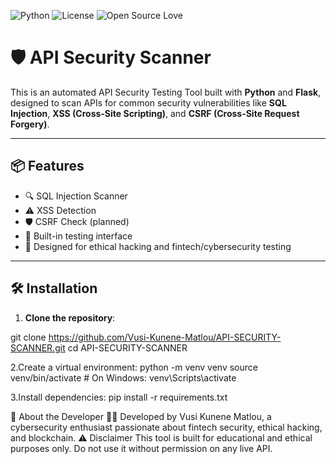 ![Python](https://img.shields.io/badge/Python-3.10-blue?logo=python)
![License](https://img.shields.io/badge/License-MIT-green)
![Open Source Love](https://img.shields.io/badge/Open%20Source-%F0%9F%92%9A-lightgrey)

# 🛡️ API Security Scanner

This is an automated API Security Testing Tool built with **Python** and **Flask**, designed to scan APIs for common security vulnerabilities like **SQL Injection**, **XSS (Cross-Site Scripting)**, and **CSRF (Cross-Site Request Forgery)**.

---

## 📦 Features

- 🔍 SQL Injection Scanner
- ⚠️ XSS Detection
- 🛡️ CSRF Check (planned)
- 🧪 Built-in testing interface
- 🔐 Designed for ethical hacking and fintech/cybersecurity testing

---

## 🛠️ Installation

1. **Clone the repository**:

git clone https://github.com/Vusi-Kunene-Matlou/API-SECURITY-SCANNER.git
cd API-SECURITY-SCANNER

2.Create a virtual environment:
python -m venv venv
source venv/bin/activate  # On Windows: venv\Scripts\activate

3.Install dependencies:
pip install -r requirements.txt

🧠 About the Developer
👨‍💻 Developed by Vusi Kunene Matlou, a cybersecurity enthusiast passionate about fintech security, ethical hacking, and blockchain.
⚠️ Disclaimer
This tool is built for educational and ethical purposes only. Do not use it without permission on any live API.
